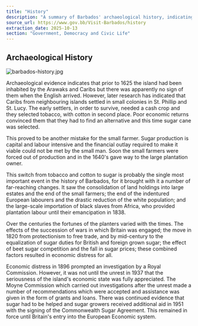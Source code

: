 ```yaml
---
title: "History"
description: "A summary of Barbados' archaeological history, indicating prior inhabitation by Arawaks and Caribs before English settlement and the subsequent shift to sugar production and the use of enslaved labor."
source_url: https://www.gov.bb/Visit-Barbados/history
extraction_date: 2025-10-13
section: "Government, Democracy and Civic Life"
---
```


## Archaeological History

![barbados-history.jpg](https://www.gov.bb/media_files/barbados-history.jpg)

Archaeological evidence indicates that prior to 1625 the island had been inhabited by the Arawaks and Caribs but there was apparently no sign of them when the English arrived. However, later research has indicated that Caribs from neighbouring islands settled in small colonies in St. Phillip and St. Lucy. The early settlers, in order to survive, needed a cash crop and they selected tobacco, with cotton in second place. Poor economic returns convinced them that they had to find an alternative and this time sugar cane was selected.

This proved to be another mistake for the small farmer. Sugar production is capital and labour intensive and the financial outlay required to make it viable could not be met by the small man. Soon the small farmers were forced out of production and in the 1640's gave way to the large plantation owner.

This switch from tobacco and cotton to sugar is probably the single most important event in the history of Barbados, for it brought with it a number of far-reaching changes. It saw the consolidation of land holdings into large estates and the end of the small farmers; the end of the indentured European labourers and the drastic reduction of the white population; and the large-scale importation of black slaves from Africa, who provided plantation labour until their emancipation in 1838.

Over the centuries the fortunes of the planters varied with the times. The effects of the succession of wars in which Britain was engaged; the move in 1820 from protectionism to free trade, and by mid-century to the equalization of sugar duties for British and foreign grown sugar; the effect of beet sugar competition and the fall in sugar prices; these combined factors resulted in economic distress for all.

Economic distress in 1896 prompted an investigation by a Royal Commission. However, it was not until the unrest in 1937 that the seriousness of the island's economic state was fully appreciated. The Moyne Commission which carried out investigations after the unrest made a number of recommendations which were accepted and assistance was given in the form of grants and loans. There was continued evidence that sugar had to be helped and sugar growers received additional aid in 1951 with the signing of the Commonwealth Sugar Agreement. This remained in force until Britain's entry into the European Economic system.
```